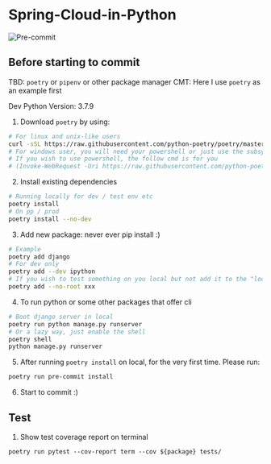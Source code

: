 # Spring-Cloud-in-Python

![Pre-commit](https://github.com/my-sweet-home-2020/A-Cat/workflows/Pre-commit/badge.svg)

## Before starting to commit
TBD: `poetry` or `pipenv` or other package manager
CMT: Here I use `poetry` as an example first

Dev Python Version: 3.7.9

1. Download `poetry` by using:
``` bash
# For linux and unix-like users
curl -sSL https://raw.githubusercontent.com/python-poetry/poetry/master/get-poetry.py | python -
# For windows user, you will need your powershell or just use the subsystem
# If you wish to use powershell, the follow cmd is for you
# (Invoke-WebRequest -Uri https://raw.githubusercontent.com/python-poetry/poetry/master/get-poetry.py -UseBasicParsing).Content | python -
```
2. Install existing dependencies
``` bash
# Running locally for dev / test env etc
poetry install
# On pp / prod
poetry install --no-dev
```

3. Add new package: never ever pip install :)
``` bash
# Example
poetry add django
# For dev only
poetry add --dev ipython
# If you wish to test something on you local but not add it to the "lock"
poetry add --no-root xxx
```

4. To run python or some other packages that offer cli
```bash
# Boot django server in local
poetry run python manage.py runserver
# Or a lazy way, just enable the shell
poetry shell
python manage.py runserver
```

5. After running `poetry install` on local, for the very first time. Please run:
``` bash
poetry run pre-commit install
```

6. Start to commit :)

## Test

1. Show test coverage report on terminal

`poetry run pytest --cov-report term --cov ${package} tests/`
